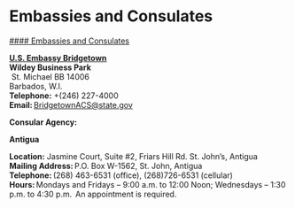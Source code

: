 # Embassies and Consulates

[#### Embassies and Consulates](javascript:void(0); "Embassies and Consulates")

**[U.S. Embassy Bridgetown](https://gcc02.safelinks.protection.outlook.com/?url=https%3A%2F%2Fbb.usembassy.gov%2F&data=05%7C01%7CWhitneyMJ%40state.gov%7Cfa7f7dcb6ce648a348fb08db95265a3a%7C66cf50745afe48d1a691a12b2121f44b%7C0%7C0%7C638267764183195076%7CUnknown%7CTWFpbGZsb3d8eyJWIjoiMC4wLjAwMDAiLCJQIjoiV2luMzIiLCJBTiI6Ik1haWwiLCJXVCI6Mn0%3D%7C3000%7C%7C%7C&sdata=0KBpGJrurCYHblo%2FtJQIwumO5GGLw8OOjsB%2FNGKHP5c%3D&reserved=0)   
Wildey Business Park**  
 St. Michael BB 14006   
Barbados, W.I.   
**Telephone:** +(246) 227-4000   
**Email:** [BridgetownACS@state.gov](mailto:BridgetownACS@state.gov)

**Consular Agency:**

**Antigua**

**Location:** Jasmine Court, Suite #2, Friars Hill Rd. St. John’s, Antigua   
**Mailing Address:** P.O. Box W-1562, St. John, Antigua   
**Telephone:** (268) 463-6531 (office), (268)726-6531 (cellular)   
**Hours:** Mondays and Fridays – 9:00 a.m. to 12:00 Noon; Wednesdays – 1:30 p.m. to 4:30 p.m.  An appointment is required.